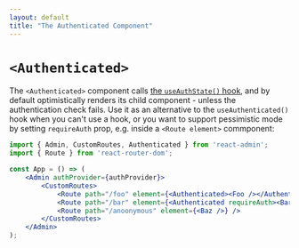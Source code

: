 ```yaml
---
layout: default
title: "The Authenticated Component"
---
```


# `<Authenticated>`

The `<Authenticated>` component calls [the `useAuthState()` hook](useAuthState.md), and by default optimistically renders its child component - unless the authentication check fails. Use it as an alternative to the `useAuthenticated()` hook when you can't use a hook, or you want to support pessimistic mode by setting `requireAuth` prop, e.g. inside a `<Route element>` commponent:

```jsx
import { Admin, CustomRoutes, Authenticated } from 'react-admin';
import { Route } from 'react-router-dom';

const App = () => (
    <Admin authProvider={authProvider}>
        <CustomRoutes>
            <Route path="/foo" element={<Authenticated><Foo /></Authenticated>} />
            <Route path="/bar" element={<Authenticated requireAuth><Bar /></Authenticated>} />
            <Route path="/anoonymous" element={<Baz />} />
        </CustomRoutes>
    </Admin>
);
```
